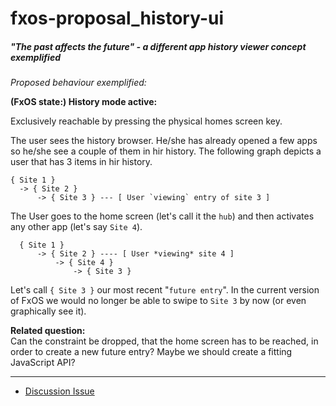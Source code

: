 # fxos-proposal_history-ui
##### "The past affects the future" - a different app history viewer concept exemplified

_Proposed behaviour exemplified:_

**(FxOS state:) History mode active:**  

Exclusively reachable by pressing the physical homes screen key.

The user sees the history browser. He/she has already opened a few apps so he/she see a couple of them in hir history. The following graph depicts a user that has 3 items in hir history.

```
{ Site 1 }
  -> { Site 2 }
      -> { Site 3 } --- [ User `viewing` entry of site 3 ]
```

The User goes to the home screen (let's call it the `hub`) and then activates any other app (let's say `Site 4`).

```
  { Site 1 }
      -> { Site 2 } ---- [ User *viewing* site 4 ]
          -> { Site 4 }
              -> { Site 3 }
```

Let's call `{ Site 3 }` our most recent "`future entry`". In the current version of FxOS we would no longer be able to swipe to `Site 3` by now (or even graphically see it).

**Related question:**  
Can the constraint be dropped, that the home screen has to be reached, in order to create a new
future entry? Maybe we should create a fitting JavaScript API?

***

* [Discussion Issue](https://github.com/pguth/fxos-proposal_history-ui/issues/1)

